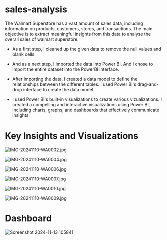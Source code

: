 # sales-analysis

The Walmart Superstore has a vast amount of sales data, including information on products, customers, stores, and transactions. The main objective is to extract meaningful insights from this data to analyse the overall sales of walmart superstore.

- As a first step, I cleaned up the given data to remove the null values and blank cells.
  
- And as a next step, I imported the data into Power BI. And I chose to import the entire dataset into the PowerBI interface.
  
- After importing the data, I created a data model to define the relationships between the different tables. I used Power BI's drag-and-drop interface to   create the data model.
  
- I used Power BI's built-in visualizations to create various vizualizations. I created a compelling and interactive visualizations using Power BI, including charts, graphs, and dashboards that effectively communicate insights.

# Key Insights and Visualizations


![IMG-20241110-WA0002.jpg](https://github.com/user-attachments/assets/663f28cb-b909-4842-a817-f967fd6a3aa2)

![IMG-20241110-WA0004.jpg](https://github.com/user-attachments/assets/4c1b3a01-be27-4cb0-b771-65b24e4d6c8b)

![IMG-20241110-WA0006.jpg](https://github.com/user-attachments/assets/4bfc8944-040b-4332-b63c-6ee0494b3336)

![IMG-20241110-WA0007.jpg](https://github.com/user-attachments/assets/14b74efd-3685-4fe5-bbb3-84c9ac9f9b3a)

![IMG-20241110-WA0010.jpg](https://github.com/user-attachments/assets/2cdc402a-5cc5-41e8-b942-f78f2e4698a8)

![IMG-20241110-WA0009.jpg](https://github.com/user-attachments/assets/41172cae-bd63-46cc-98f7-35d7a9000bce)

# Dashboard

![Screenshot 2024-11-13 105841](https://github.com/user-attachments/assets/c4c29d61-7b7c-4f4f-b4ac-ed0db77a695e)




